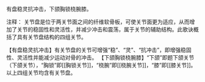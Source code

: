 有盘稳灵抗冲击，下颌胸锁桡腕膝。

注释：
关节盘是位于两关节面之间的纤维软骨板，可使关节面更为适应，从而增加了关节的稳固性和灵活性，并减少冲击和震荡，属于关节的辅助结构。此歌诀概括了具有关节盘结构的四组关节。

【有盘稳灵抗冲击】有关节盘的关节可增强“稳”、“灵”、“抗冲击”，即增强稳固性、灵活性并能减少运动对骨的冲击。
【下颌胸锁桡腕膝】“下颌”即题下颌关节（下颌关节），“胸锁”即[[胸锁关节]]，“桡腕”即[[桡腕关节]]，“膝”即[[膝关节]]。以上四组关节均含有关节盘。